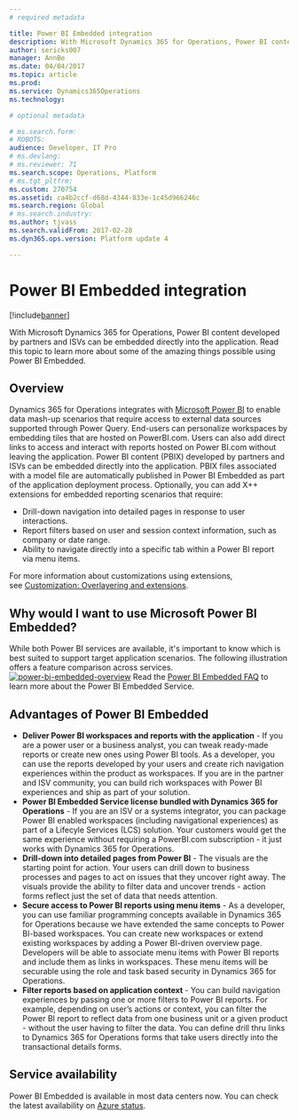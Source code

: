 ```yaml
---
# required metadata

title: Power BI Embedded integration
description: With Microsoft Dynamics 365 for Operations, Power BI content developed by partners and ISVs can be embedded directly into the application. Read this topic to learn more about some of the amazing things possible using Power BI Embedded.
author: sericks007
manager: AnnBe
ms.date: 04/04/2017
ms.topic: article
ms.prod: 
ms.service: Dynamics365Operations
ms.technology: 

# optional metadata

# ms.search.form: 
# ROBOTS: 
audience: Developer, IT Pro
# ms.devlang: 
# ms.reviewer: 71
ms.search.scope: Operations, Platform
# ms.tgt_pltfrm: 
ms.custom: 270754
ms.assetid: ca4b2ccf-d68d-4344-833e-1c45d966246c
ms.search.region: Global
# ms.search.industry: 
ms.author: tjvass
ms.search.validFrom: 2017-02-28
ms.dyn365.ops.version: Platform update 4

---
```


# Power BI Embedded integration

[!include[banner](../includes/banner.md)]


With Microsoft Dynamics 365 for Operations, Power BI content developed by partners and ISVs can be embedded directly into the application. Read this topic to learn more about some of the amazing things possible using Power BI Embedded.

Overview
--------

Dynamics 365 for Operations integrates with [Microsoft Power BI](http://www.powerbi.com/) to enable data mash-up scenarios that require access to external data sources supported through Power Query. End-users can personalize workspaces by embedding tiles that are hosted on PowerBI.com. Users can also add direct links to access and interact with reports hosted on Power BI.com without leaving the application. Power BI content (PBIX) developed by partners and ISVs can be embedded directly into the application. PBIX files associated with a model file are automatically published in Power BI Embedded as part of the application deployment process. Optionally, you can add X++ extensions for embedded reporting scenarios that require:

-   Drill-down navigation into detailed pages in response to user interactions.
-   Report filters based on user and session context information, such as company or date range.
-   Ability to navigate directly into a specific tab within a Power BI report via menu items.

For more information about customizations using extensions, see [Customization: Overlayering and extensions](..\extensibility\customization-overlayering-extensions.md).

## Why would I want to use Microsoft Power BI Embedded?
While both Power BI services are available, it's important to know which is best suited to support target application scenarios. The following illustration offers a feature comparison across services.[![power-bi-embedded-overview](https://msdynamics.blob.core.windows.net/media/2017/02/Power-BI-Embedded-Overview-1024x487.png)](https://msdynamics.blob.core.windows.net/media/2017/02/Power-BI-Embedded-Overview.png) Read the [Power BI Embedded FAQ](https://docs.microsoft.com/en-us/azure/power-bi-embedded/power-bi-embedded-faq) to learn more about the Power BI Embedded Service.

## Advantages of Power BI Embedded
-   **Deliver Power BI workspaces and reports with the application** - If you are a power user or a business analyst, you can tweak ready-made reports or create new ones using Power BI tools. As a developer, you can use the reports developed by your users and create rich navigation experiences within the product as workspaces. If you are in the partner and ISV community, you can build rich workspaces with Power BI experiences and ship as part of your solution.
-   **Power BI Embedded Service license bundled with Dynamics 365 for Operations** - If you are an ISV or a systems integrator, you can package Power BI enabled workspaces (including navigational experiences) as part of a Lifecyle Services (LCS) solution. Your customers would get the same experience without requiring a PowerBI.com subscription - it just works with Dynamics 365 for Operations.
-   **Drill-down into detailed pages from Power BI** - The visuals are the starting point for action. Your users can drill down to business processes and pages to act on issues that they uncover right away. The visuals provide the ability to filter data and uncover trends - action forms reflect just the set of data that needs attention.
-   **Secure access to Power BI reports using menu items** - As a developer, you can use familiar programming concepts available in Dynamics 365 for Operations because we have extended the same concepts to Power BI-based workspaces. You can create new workspaces or extend existing workspaces by adding a Power BI-driven overview page. Developers will be able to associate menu items with Power BI reports and include them as links in workspaces. These menu items will be securable using the role and task based security in Dynamics 365 for Operations.
-   **Filter reports based on application context** - You can build navigation experiences by passing one or more filters to Power BI reports. For example, depending on user’s actions or context, you can filter the Power BI report to reflect data from one business unit or a given product - without the user having to filter the data. You can define drill thru links to Dynamics 365 for Operations forms that take users directly into the transactional details forms.

## Service availability
Power BI Embedded is available in most data centers now. You can check the latest availability on [Azure status](https://azure.microsoft.com/status/).



